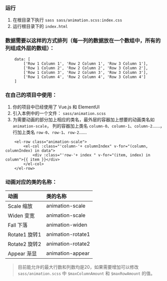 ### 运行
1. 在根目录下执行 `sass sass/animation.scss:index.css`
2. 运行根目录下的 `index.html`

### 数据需要以这样的方式排列（每一列的数据放在一个数组中，所有的列组成外层的数组）：
```
    data: [
        ['Row 1 Column 1', 'Row 2 Column 1', 'Row 3 Column 1'], 
        ['Row 1 Column 2', 'Row 2 Column 2', 'Row 3 Column 2'],
        ['Row 1 Column 3', 'Row 2 Column 3', 'Row 3 Column 3'],
        ['Row 1 Column 4', 'Row 2 Column 4', 'Row 3 Column 4']
    ]
```

### 在自己的项目中使用：
1. 你的项目中已经使用了 Vue.js 和 ElementUI
2. 引入本例中的一个文件： `sass/animation.scss`
3. 为需要动画的部分加上相应的类名，最外层的容器加上想要的动画类名如 `animation-scale`，
列的容器加上类名 `column-0`、`column-1`、`column-2`……，行加上类名 `row-0`、`row-1`、`row-2`……
```
    <el-row class="animation-scale">
        <el-col :class="'column-'+ columnIndex" v-for="(column, columnIndex) in data">
            <div :class="'row-'+ index " v-for="(item, index) in column">{{ item }}</div>
        </el-col>
    </el-row>
```

### 动画对应的类的名称：
动画|类的名称
:-|:-
Scale 缩放|animation-scale
Widen 变宽|animation-scale
Fall 下落|animation-widen
Rotate1 旋转1|animation-rotate1
Rotate2 旋转2|animation-rotate2
Appear 渐显|animation-appear

> 目前能允许的最大行数和列数均是20，如果需要增加可以修改 `sass/animation.scss` 中 `$maxColumnAmount` 和 `$maxRowAmount` 的值。
